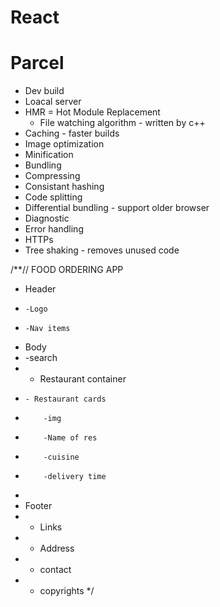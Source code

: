 # React 

# Parcel
-   Dev build
-   Loacal server
-   HMR  = Hot Module Replacement
    -   File watching algorithm - written by c++
-   Caching - faster builds
-   Image optimization
-   Minification
-   Bundling
-   Compressing
-   Consistant hashing
-   Code splitting
-   Differential bundling - support older browser
-   Diagnostic
-   Error handling
-   HTTPs
-   Tree shaking - removes  unused code




 /**// FOOD ORDERING APP
  * Header
  *     -Logo
  *     -Nav items
  * Body
  *  -search
  *  - Restaurant container
  *     - Restaurant cards
  *         -img
  *         -Name of res
  *         -cuisine
  *         -delivery time
  * 
  * Footer
  *  - Links
  *  - Address
  *  - contact
  *  - copyrights
  */